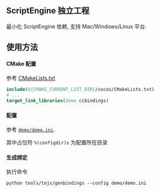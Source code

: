 
## ScriptEngine 独立工程

最小化 ScriptEngine 依赖, 支持 Mac/Windows/Linux 平台. 

## 使用方法

#### CMake 配置

参考 [CMakeLists.txt](./CMakeLists.txt)

```cmake
include(${CMAKE_CURRENT_LIST_DIR}/cocos/CMakeLists.txt)
# ...
target_link_libraries(demo ccbindings)
```

#### 配置

参考 [`demo/demo.ini`](./demo/demo.ini). 

其中占位符 `%(configdir)s` 为配置所在目录

#### 生成绑定

执行命令 
```
python tools/tojs/genbindings --config demo/demo.ini 
```



